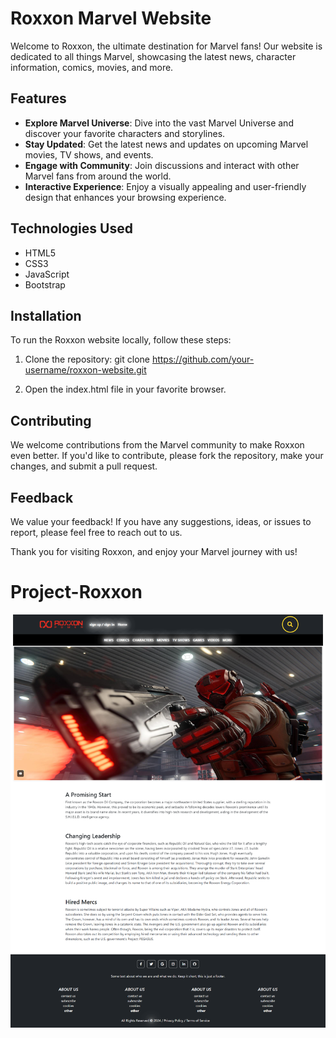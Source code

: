 
# Roxxon Marvel Website

Welcome to Roxxon, the ultimate destination for Marvel fans! Our website is dedicated to all things Marvel, showcasing the latest news, character information, comics, movies, and more.

## Features
- **Explore Marvel Universe**: Dive into the vast Marvel Universe and discover your favorite characters and storylines.
- **Stay Updated**: Get the latest news and updates on upcoming Marvel movies, TV shows, and events.
- **Engage with Community**: Join discussions and interact with other Marvel fans from around the world.
- **Interactive Experience**: Enjoy a visually appealing and user-friendly design that enhances your browsing experience.

## Technologies Used
- HTML5
- CSS3
- JavaScript
- Bootstrap

## Installation
To run the Roxxon website locally, follow these steps:
1. Clone the repository:
git clone https://github.com/your-username/roxxon-website.git

2. Open the index.html file in your favorite browser.

## Contributing
We welcome contributions from the Marvel community to make Roxxon even better. If you'd like to contribute, please fork the repository, make your changes, and submit a pull request.

## Feedback
We value your feedback! If you have any suggestions, ideas, or issues to report, please feel free to reach out to us.

Thank you for visiting Roxxon, and enjoy your Marvel journey with us!


# Project-Roxxon

![main page screen](https://github.com/Babak-Chalacki/Project-Roxxon/blob/d822b72f6152355cd951352aa995513707e7e33e/Screen-Mainpage.png)
